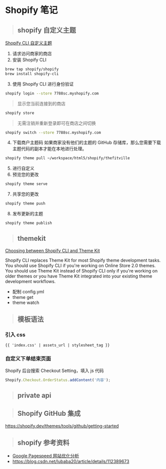 # Shopify 笔记

> ## shopify 自定义主题

[Shopify CLI 自定义主题](https://shopify.dev/themes/getting-started/customize)

1. 请求访问商家的商店
2. 安装 Shopify CLI

```bash
brew tap shopify/shopify
brew install shopify-cli
```

3. 使用 Shopify CLI 进行身份验证

```bash
shopify login --store 7788sc.myshopify.com
```

> 显示您当前连接到的商店

```bash
shopify store
```

> 无需注销并重新登录即可在商店之间切换

```bash
shopify switch --store 7788sc.myshopify.com
```

4. 下载商户主题码
   如果商家没有他们的主题的 GitHub 存储库，那么您需要下载主题代码的副本才能在本地进行处理。

```bash
shopify theme pull ~/workspace/html5/shopify/thefitville
```

5. 进行自定义
6. 预览您的更改

```bash
shopify theme serve
```

7. 共享您的更改

```bash
shopify theme push
```

8. 发布更新的主题

```bash
shopify theme publish
```

> ## themekit

[Choosing between Shopify CLI and Theme Kit](https://shopify.dev/themes/tools/theme-kit)

Shopify CLI replaces Theme Kit for most Shopify theme development tasks. You should use Shopify CLI if you're working on Online Store 2.0 themes. You should use Theme Kit instead of Shopify CLI only if you're working on older themes or you have Theme Kit integrated into your existing theme development workflows.

- 配制 config.yml
- theme get
- theme watch

> ## 模板语法

### 引入 css

```
{{ 'index.css' | assets_url | stylesheet_tag }}
```

### 自定义下单结束页面

Shopify 后台搜索 Checkout Setting，填入 js 代码

```js
Shopify.Checkout.OrderStatus.addContent('内容');
```

> ## private api

> ## Shopify GitHub 集成

https://shopify.dev/themes/tools/github/getting-started

> ## shopify 参考资料

- [Google Pagespeed 网站优化分析](https://developers.google.cn/speed/pagespeed/insights/)
- https://blog.csdn.net/lubaba20/article/details/112389673
